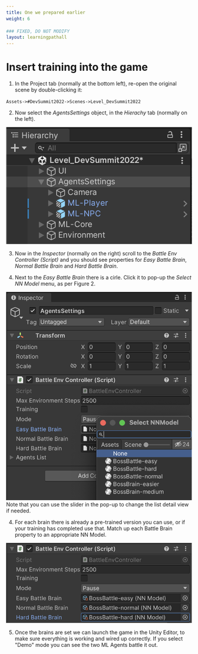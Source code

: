 ```yaml
---
title: One we prepared earlier
weight: 6

### FIXED, DO NOT MODIFY
layout: learningpathall
---
```

# Insert training into the game

1. In the Project tab (normally at the bottom left), re-open the original scene by double-clicking it:

`Assets->#DevSummit2022->Scenes->Level_DevSummit2022`

2. Now select the _AgentsSettings_ object, in the _Hierachy_ tab (normally on the left).

![Agent Settings](heirachy-agent-settings.png "Figure 1. Agents Settings")

3. Now in the _Inspector_ (normally on the right) scroll to the _Battle Env Controller (Script)_ and you should see properties for _Easy Battle Brain_, _Normal Battle Brain_ and _Hard Battle Brain_.

3. Next to the _Easy Battle Brain_ there is a cirle. Click it to pop-up the _Select NN Model_ menu, as per Figure 2. 

!["NN Model Pop-up"](battle-enviroment-controller-battle-brain.png "Figure 2. NN Model Pop-up")
Note that you can use the slider in the pop-up to change the list detail view if needed.

4. For each brain there is already a pre-trained version you can use, or if your training has completed use that. Match up each Battle Brain property to an appropriate NN Model.

![Battle Brains](boss-battle-brains.png "Figure 3. Battle Brains")

5. Once the brains are set we can launch the game in the Unity Editor, to make sure everything is working and wired up correctly. If you select "Demo" mode you can see the two ML Agents battle it out.
